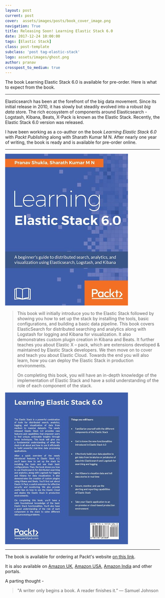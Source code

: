 ```yaml
---
layout: post
current: post
cover:  assets/images/posts/book_cover_image.png
navigation: True
title: Releasing Soon! Learning Elastic Stack 6.0
date: 2017-12-24 10:00:00
tags: [Elastic Stack]
class: post-template
subclass: 'post tag-elastic-stack'
logo: assets/images/ghost.png
author: pranav
crosspost_to_medium: true
---
```


<p>The book Learning Elastic Stack 6.0 is available for pre-order. Here is what to expect from the book.</p>


<hr />

<p>Elasticsearch has been at the forefront of the big data movement. Since its initial release in 2010, it has slowly but steadily evolved into a robust <i>big data</i> store. The rich ecosystem of components around Elasticsearch - Logstash, Kibana, Beats, X-Pack is known as the Elastic Stack. Recently, the Elastic Stack 6.0 version was released. </p>

I have been working as a co-author on the book <em>Learning Elastic Stack 6.0</em> with <i>Packt Publishing</i> along with Sharath Kumar M N. After nearly one year of writing, the book is ready and is available for pre-order online.

<hr />

<p><img src="assets/images/posts/front_small.jpg" alt="Test Image" /></p>

<blockquote>

<p>
This book will initially introduce you to the Elastic Stack followed by showing you how to set up the stack by installing the tools, basic configurations, and building a basic data pipeline. This book covers ElasticSearch for distributed searching and analytics along with Logstash for logging and Kibana for visualization. It also demonstrates custom plugin creation in Kibana and Beats. It further teaches you about Elastic X – pack, which are extensions developed & maintained by Elastic Stack developers. We then move on to cover and teach you about Elastic Cloud. Towards the end you will also learn, how you can deploy the Elastic Stack in production environments.
</p>

<p>
On completing this book, you will have an in-depth knowledge of the implementation of Elastic Stack and have a solid understanding of the role of each component of the stack.
</p>
</blockquote>

<img src="assets/images/posts/back_small.jpg" alt="Test Image" />

<hr />


The book is available for ordering at Packt's website <a href="https://www.packtpub.com/big-data-and-business-intelligence/learning-elastic-stack-60">on this link</a>.

It is also available on <a href="https://www.amazon.co.uk/Learning-Elastic-Stack-Pranav-Shukla/dp/1787281868/ref=sr_1_1" target="_blank">Amazon UK</a>, <a href="https://www.amazon.com/Learning-Elastic-Stack-Pranav-Shukla/dp/1787281868/ref=tmm_pap_swatch_0" target="_blank">Amazon USA</a>, <a href="https://www.amazon.in/Learning-Elastic-Stack-Pranav-Shukla-ebook/dp/B077T7V7PF/ref=sr_1_1" target="_blank">Amazon India</a> and other portals.

A parting thought -

<blockquote>
"A writer only begins a book. A reader finishes it.”      ― Samuel Johnson
</blockquote>
